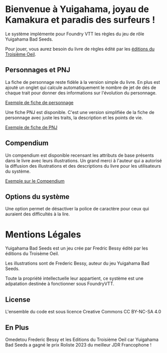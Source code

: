 # Bienvenue à Yuigahama, joyau de Kamakura et paradis des surfeurs ! 

Le système implémente pour Foundry VTT les règles du jeu de rôle Yuigahama Bad Seeds.

Pour jouer, vous aurez besoin du livre de règles édité par les [éditions du Troisième Oeil](https://www.letogames.com/).


## Personnages et PNJ

La fiche de personnage reste fidèle à la version simple du livre.
En plus est ajouté un onglet qui calcule automatiquement le nombre de jet de dés de chaque trait pour donner des informations sur l'évolution du personnage.

[Exemple de fiche de personnage](https://raw.githubusercontent.com/remedywu/yuigahama/master/assets/img/screenshots/fiche_personnage.png)

Une fiche PNJ est disponible.
C'est une version simplifiée de la fiche de personnage avec juste les traits, la description et les points de vie.

[Exemple de fiche de PNJ](https://raw.githubusercontent.com/remedywu/yuigahama/master/assets/img/screenshots/fiche_pnj.png)


## Compendium
Un compendium est disponible recensant les attributs de base présents dans le livre avec leurs illustrations.
Un grand merci à l'auteur qui a autorisé la diffusion des illustrations et des descriptions du livre pour les utilisateurs du système.

[Exemple sur le Compendium](https://raw.githubusercontent.com/remedywu/yuigahama/master/assets/img/screenshots/compendium.png)

## Options du système
Une option permet de désactiver la police de caractère pour ceux qui auraient des difficultés à la lire.

# Mentions Légales
Yuigahama Bad Seeds est un jeu crée par Fredric Bessy édité par les éditions du Troisème Oeil.

Les illustrations sont de Frederic Bessy, auteur du jeu Yuigahama Bad Seeds.

Toute la propriété intellectuelle leur appartient, ce système est une adpatation destinée à fonctionner sous FoundryVTT.

## License
L'ensemble du code est sous licence Creative Commons CC BY-NC-SA 4.0

## En Plus
Omedetou Frederic Bessy et les Editions du Troisième Oeil car Yuigahama Bad Seeds a gagné le prix Roliste 2023 du meilleur JDR Francophone !



